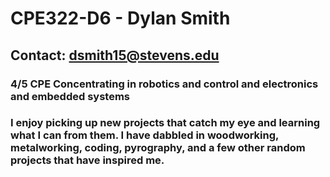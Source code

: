 # **CPE322-D6 - Dylan Smith**
## Contact: dsmith15@stevens.edu
### 4/5 CPE Concentrating in robotics and control and electronics and embedded systems
### I enjoy picking up new projects that catch my eye and learning what I can from them. I have dabbled in woodworking, metalworking, coding, pyrography, and a few other random projects that have inspired me.
